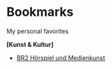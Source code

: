 # Bookmarks
My personal favorites

**\[Kunst & Kultur\]**

- [BR2 Hörspiel und Medienkunst](https://www.br.de/radio/bayern2/sendungen/hoerspiel-und-medienkunst/index.html)

